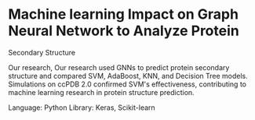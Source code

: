# Machine learning Impact on Graph Neural Network to Analyze Protein 
Secondary Structure

Our research, Our research used GNNs to predict protein secondary structure 
and compared SVM, AdaBoost, KNN, and Decision Tree models. Simulations on 
ccPDB 2.0 confirmed SVM's effectiveness, contributing to machine learning 
research in protein structure prediction.

Language: Python
Library: Keras, Scikit-learn 
